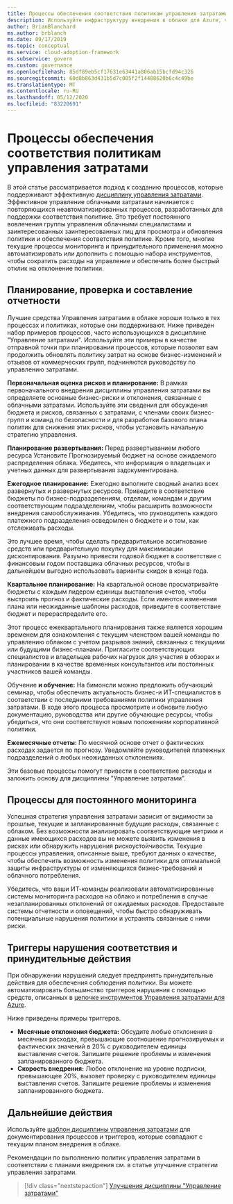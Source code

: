 ```yaml
---
title: Процессы обеспечения соответствия политикам управления затратами
description: Используйте инфраструктуру внедрения в облаке для Azure, чтобы изучить подход к созданию процессов, которые поддерживают дисциплину управления затратами.
author: BrianBlanchard
ms.author: brblanch
ms.date: 09/17/2019
ms.topic: conceptual
ms.service: cloud-adoption-framework
ms.subservice: govern
ms.custom: governance
ms.openlocfilehash: 85df89eb5cf17631e63441a806ab15bcfd94c326
ms.sourcegitcommit: 60d8b863d431b5d7c005f2f14488620b6c4c49be
ms.translationtype: MT
ms.contentlocale: ru-RU
ms.lasthandoff: 05/12/2020
ms.locfileid: "83220691"
---
```

# <a name="cost-management-policy-compliance-processes"></a>Процессы обеспечения соответствия политикам управления затратами

В этой статье рассматривается подход к созданию процессов, которые поддерживают эффективную [дисциплину управления затратами](./index.md). Эффективное управление облачными затратами начинается с повторяющихся неавтоматизированных процессов, разработанных для поддержки соответствия политике. Это требует постоянного вовлечения группы управления облачными специалистами и заинтересованных заинтересованных лиц для просмотра и обновления политики и обеспечения соответствия политике. Кроме того, многие текущие процессы мониторинга и принудительного применения можно автоматизировать или дополнить с помощью набора инструментов, чтобы сократить расходы на управление и обеспечить более быстрый отклик на отклонение политики.

## <a name="planning-review-and-reporting-processes"></a>Планирование, проверка и составление отчетности

Лучшие средства Управления затратами в облаке хороши только в тех процессах и политиках, которые они поддерживают. Ниже приведен набор примеров процессов, часто использующихся в дисциплине "Управление затратами". Используйте эти примеры в качестве отправной точки при планировании процессов, которые позволят вам продолжить обновлять политику затрат на основе бизнес-изменений и отзывов от коммерческих групп, подчиняются руководству по управлению затратами.

**Первоначальная оценка рисков и планирование:** В рамках первоначального внедрения дисциплины управления затратами вы определяете основные бизнес-риски и отклонения, связанные с облачными затратами. Используйте эти сведения для обсуждения бюджета и рисков, связанных с затратами, с членами своих бизнес-групп и команд по безопасности и для разработки базового плана политик для снижения этих рисков, чтобы установить начальную стратегию управления.

**Планирование развертывания:** Перед развертыванием любого ресурса Установите Прогнозируемый бюджет на основе ожидаемого распределения облака. Убедитесь, что информация о владельцах и учетных данных для развертывания задокументирована.

**Ежегодное планирование:** Ежегодно выполните сводный анализ всех развернутых и развернутых ресурсов. Приведите в соответствие бюджеты по бизнес-подразделениям, отделам, командам и другим соответствующим подразделениям, чтобы расширить возможности внедрения самообслуживания. Убедитесь, что руководитель каждого платежного подразделения осведомлен о бюджете и о том, как отслеживать расходы.

Это лучшее время, чтобы сделать предварительное ассигнование средств или предварительную покупку для максимизации дисконтирования. Разумно привести годовой бюджет в соответствие с финансовым годом поставщика облачных ресурсов, чтобы в дальнейшем выгодно использовать варианты скидок в конце года.

**Квартальное планирование:** На квартальной основе просматривайте бюджеты с каждым лидером единицы выставления счетов, чтобы выстроить прогноз и фактические расходы. Если имеются изменения плана или неожиданные шаблоны расходов, приведите в соответствие бюджет и перераспределите его.

Этот процесс ежеквартального планирования также является хорошим временем для ознакомления с текущим членством вашей команды по управлению облаком с учетом разрывов знаний, связанных с текущими или будущими бизнес-планами. Пригласите соответствующих специалистов и владельцев рабочих нагрузок для участия в обзорах и планировании в качестве временных консультантов или постоянных участников вашей команды.

Обучение **и обучение:** На бимонсли можно предложить обучающий семинар, чтобы обеспечить актуальность бизнес-и ИТ-специалистов в соответствии с последними требованиями политики управления затратами. В ходе этого процесса просмотрите и обновите любую документацию, руководства или другие обучающие ресурсы, чтобы убедиться, что они соответствуют новым положениям корпоративной политики.

**Ежемесячные отчеты:** По месячной основе отчет о фактических расходах задается по прогнозу. Уведомляйте руководителей платежных подразделений о любых неожиданных отклонениях.

Эти базовые процессы помогут привести в соответствие расходы и заложить основу для дисциплины "Управление затратами".

## <a name="processes-for-ongoing-monitoring"></a>Процессы для постоянного мониторинга

Успешная стратегия управления затратами зависит от видимости за прошлые, текущие и запланированные будущие расходы, связанные с облаком. Без возможности анализировать соответствующие метрики и данные имеющихся расходов вы не можете выявить изменения в рисках или обнаружить нарушения рискоустойчивости. Текущие процессы управления, описанные выше, требуют данных о качестве, чтобы обеспечить возможность изменения политики для оптимальной защиты инфраструктуры от изменяющихся бизнес-требований и облачного потребления.

Убедитесь, что ваши ИТ-команды реализовали автоматизированные системы мониторинга расходов на облако и потребления в случае незапланированных отклонений от ожидаемых расходов. Предоставьте системы отчетности и оповещений, чтобы быстро обнаруживать потенциальные нарушения политики и устранять связанные с ними риски.

## <a name="compliance-violation-triggers-and-enforcement-actions"></a>Триггеры нарушения соответствия и принудительные действия

При обнаружении нарушений следует предпринять принудительные действия для обеспечения соблюдения политики. Вы можете автоматизировать большинство триггеров нарушения с помощью средств, описанных в [цепочке инструментов Управления затратами для Azure](./toolchain.md).

Ниже приведены примеры триггеров.

- **Месячные отклонения бюджета:** Обсудите любые отклонения в месячных расходах, превышающие соотношение прогнозируемых и фактических значений в 20% с руководителем единицы выставления счетов. Запишите решение проблемы и изменения запланированного бюджета.
- **Скорость внедрения:** Любое отклонение на уровне подписки, превышающее 20%, вызовет проверку с руководителем единицы выставления счетов. Запишите решение проблемы и изменения запланированного бюджета.

## <a name="next-steps"></a>Дальнейшие действия

Используйте [шаблон дисциплины управления затратами](./template.md) для документирования процессов и триггеров, которые совпадают с текущим планом внедрения в облаке.

Рекомендации по выполнению политик управления затратами в соответствии с планами внедрения см. в статье улучшение стратегии управления затратами.

> [!div class="nextstepaction"]
> [Улучшения дисциплины "Управление затратами"](./discipline-improvement.md)
